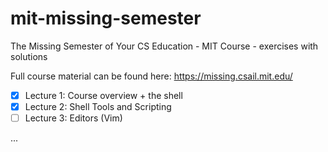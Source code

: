 # mit-missing-semester
The Missing Semester of Your CS Education - MIT Course - exercises with solutions

Full course material can be found here: https://missing.csail.mit.edu/

- [x] Lecture 1: Course overview + the shell
- [x] Lecture 2: Shell Tools and Scripting
- [ ] Lecture 3: Editors (Vim)

...
